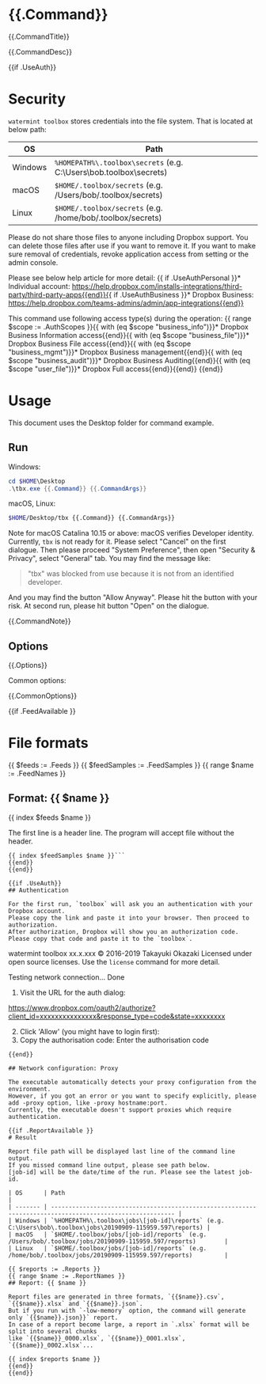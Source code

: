 # {{.Command}} 

{{.CommandTitle}}

{{.CommandDesc}}

{{if .UseAuth}}
# Security

`watermint toolbox` stores credentials into the file system. That is located at below path:

| OS       | Path                                                               |
| -------- | ------------------------------------------------------------------ |
| Windows  | `%HOMEPATH%\.toolbox\secrets` (e.g. C:\Users\bob\.toolbox\secrets) |
| macOS    | `$HOME/.toolbox/secrets` (e.g. /Users/bob/.toolbox/secrets)        |
| Linux    | `$HOME/.toolbox/secrets` (e.g. /home/bob/.toolbox/secrets)         |

Please do not share those files to anyone including Dropbox support.
You can delete those files after use if you want to remove it.
If you want to make sure removal of credentials, revoke application access from setting or the admin console.

Please see below help article for more detail:
{{ if .UseAuthPersonal }}* Individual account: https://help.dropbox.com/installs-integrations/third-party/third-party-apps{{end}}{{ if .UseAuthBusiness }}* Dropbox Business: https://help.dropbox.com/teams-admins/admin/app-integrations{{end}}

This command use following access type(s) during the operation:
{{ range $scope := .AuthScopes }}{{ with (eq $scope "business_info")}}* Dropbox Business Information access{{end}}{{ with (eq $scope "business_file")}}* Dropbox Business File access{{end}}{{ with (eq $scope "business_mgmt")}}* Dropbox Business management{{end}}{{ with (eq $scope "business_audit")}}* Dropbox Business Auditing{{end}}{{ with (eq $scope "user_file")}}* Dropbox Full access{{end}}{{end}}
{{end}}

# Usage

This document uses the Desktop folder for command example. 

## Run

Windows:

```powershell
cd $HOME\Desktop
.\tbx.exe {{.Command}} {{.CommandArgs}}
```

macOS, Linux:

```bash
$HOME/Desktop/tbx {{.Command}} {{.CommandArgs}}
```

Note for macOS Catalina 10.15 or above: macOS verifies Developer identity.
Currently, `tbx` is not ready for it. Please select "Cancel" on the first dialogue.
Then please proceed "System Preference", then open "Security & Privacy",
select "General" tab. You may find the message like:

> "tbx" was blocked from use because it is not from an identified developer.

And you may find the button "Allow Anyway". Please hit the button with your risk.
At second run, please hit button "Open" on the dialogue.

{{.CommandNote}}

## Options

{{.Options}}

Common options:

{{.CommonOptions}}

{{if .FeedAvailable }}
# File formats

{{ $feeds := .Feeds }}
{{ $feedSamples := .FeedSamples }}
{{ range $name := .FeedNames }}
## Format: {{ $name }} 

{{ index $feeds $name }}

The first line is a header line. The program will accept file without the header.

```csv
{{ index $feedSamples $name }}```
{{end}}
{{end}}

{{if .UseAuth}}
## Authentication

For the first run, `toolbox` will ask you an authentication with your Dropbox account. 
Please copy the link and paste it into your browser. Then proceed to authorization.
After authorization, Dropbox will show you an authorization code.
Please copy that code and paste it to the `toolbox`.

```
watermint toolbox xx.x.xxx
© 2016-2019 Takayuki Okazaki
Licensed under open source licenses. Use the `license` command for more detail.

Testing network connection...
Done

1. Visit the URL for the auth dialog:

https://www.dropbox.com/oauth2/authorize?client_id=xxxxxxxxxxxxxxx&response_type=code&state=xxxxxxxx

2. Click 'Allow' (you might have to login first):
3. Copy the authorisation code:
Enter the authorisation code
```
{{end}}

## Network configuration: Proxy

The executable automatically detects your proxy configuration from the environment.
However, if you got an error or you want to specify explicitly, please add -proxy option, like -proxy hostname:port.
Currently, the executable doesn't support proxies which require authentication.

{{if .ReportAvailable }}
# Result

Report file path will be displayed last line of the command line output.
If you missed command line output, please see path below.
[job-id] will be the date/time of the run. Please see the latest job-id.

| OS      | Path                                                                                                      |
| ------- | --------------------------------------------------------------------------------------------------------- |
| Windows | `%HOMEPATH%\.toolbox\jobs\[job-id]\reports` (e.g. C:\Users\bob\.toolbox\jobs\20190909-115959.597\reports) |
| macOS   | `$HOME/.toolbox/jobs/[job-id]/reports` (e.g. /Users/bob/.toolbox/jobs/20190909-115959.597/reports)        |
| Linux   | `$HOME/.toolbox/jobs/[job-id]/reports` (e.g. /home/bob/.toolbox/jobs/20190909-115959.597/reports)         |

{{ $reports := .Reports }}
{{ range $name := .ReportNames }}
## Report: {{ $name }} 

Report files are generated in three formats, `{{$name}}.csv`, `{{$name}}.xlsx` and `{{$name}}.json`.
But if you run with `-low-memory` option, the command will generate only `{{$name}}.json}}` report.
In case of a report become large, a report in `.xlsx` format will be split into several chunks
like `{{$name}}_0000.xlsx`, `{{$name}}_0001.xlsx`, `{{$name}}_0002.xlsx`...   

{{ index $reports $name }}
{{end}}
{{end}}
